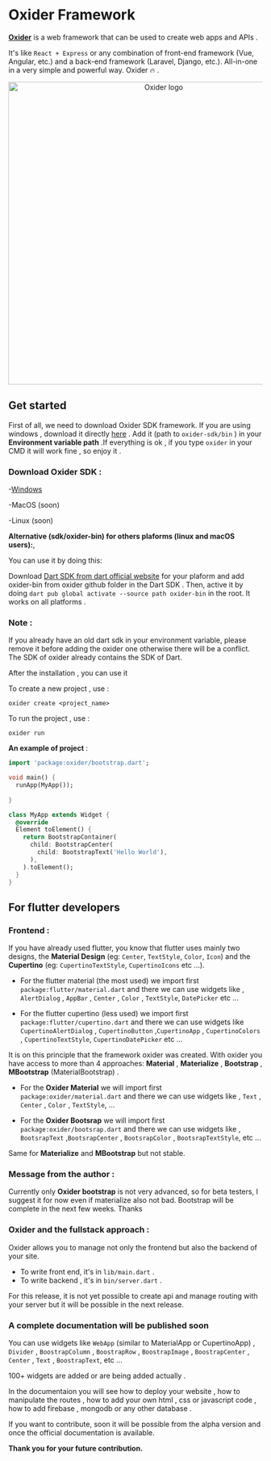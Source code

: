 # **Oxider Framework**

[**Oxider**](https://oxider.kabagouda.com) is a web framework that can be used to create web apps and APIs . 

It's like `React + Express` or any combination of front-end framework (Vue, Angular, etc.) and  a back-end framework (Laravel, Django, etc.). All-in-one in a very simple and powerful way. Oxider 🔥 .

<p align="center" >
  <img  width ="600" src="https://user-images.githubusercontent.com/64534846/158489733-67af3a32-5584-44c6-9ffe-043cb1c5ca8f.png" alt="Oxider logo">
</p>

## **Get started** 

<!-- ![binger logo](https://user-images.githubusercontent.com/64534846/158489733-67af3a32-5584-44c6-9ffe-043cb1c5ca8f.png) -->

  First of all, we need to download Oxider SDK framework.
  If you are using windows , download it directly [here](https://github.com/kabagouda/oxider/releases/download/oxider-sdk-windows/oxider-sdk.rar) . 
  Add it (path to `oxider-sdk/bin` ) in your **Environment variable path** .If everything is ok , if you type `oxider` in your CMD it will work fine , so enjoy it .

### **Download Oxider SDK :**

  -[Windows](https://github.com/kabagouda/oxider/releases/download/oxider-sdk-windows/oxider-sdk.rar)

  -MacOS (soon)

  -Linux (soon)

**Alternative (sdk/oxider-bin) for others plaforms  (linux and macOS users):**,  

You can use it by doing this:

Download [Dart SDK from dart official website](https://dart.dev/get-dart/archive#stable-channel) for your plaform and add oxider-bin from oxider github folder in the Dart SDK . Then, active it by doing  `dart pub global activate --source path oxider-bin` in the root.
It works on all platforms .

### **Note :**

If you already have an old dart sdk in your environment variable, please remove it before adding the oxider one otherwise there will be a conflict. The SDK of oxider already contains the SDK of Dart. 

After the installation , you can use it  

To create a new project , use :

 `oxider create <project_name>`

To run the project , use :

`oxider run`

**An example of project** :

```dart
import 'package:oxider/bootstrap.dart';

void main() {
  runApp(MyApp());
 
}

class MyApp extends Widget {
  @override
  Element toElement() {
    return BootstrapContainer(
      child: BootstrapCenter(
        child: BootstrapText('Hello World'),
      ),
    ).toElement();
  }
}
```

## **For flutter developers**

### **Frontend** :

If you have already used flutter, you know that flutter uses mainly two designs, the **Material Design** (eg: `Center`, `TextStyle`, `Color`, `Icon`) and the **Cupertino** (eg: `CupertinoTextStyle`, `CupertinoIcons` etc ...).

- For the flutter material (the most used) we import first
`package:flutter/material.dart` and there we can use widgets like , `AlertDialog` , `AppBar` , `Center` , `Color` , `TextStyle`, `DatePicker` etc ...

- For the flutter cupertino (less used) we import first
`package:flutter/cupertino.dart` and there we can use widgets like `CupertinoAlertDialog` , `CupertinoButton` ,`CupertinoApp` , `CupertinoColors` , `CupertinoTextStyle`, `CupertinoDatePicker` etc ...

It is on this principle that the framework oxider was created.
With oxider you have access to more than 4 approaches:
**Material** , **Materialize** , **Bootstrap** , **MBootstrap** (MaterialBootstrap) .

- For the **Oxider Material** we will import first
`package:oxider/material.dart` and there we can use widgets like , `Text` , `Center` , `Color` , `TextStyle`, ...

- For the **Oxider Bootsrap** we will import first
`package:oxider/bootsrap.dart` and there we can use widgets like , `BootsrapText` ,`BootsrapCenter` , `BootsrapColor` , `BootsrapTextStyle`, etc ...

Same for **Materialize** and **MBootstrap** but not stable.

### **Message from the author :**

Currently only **Oxider bootstrap** is not very advanced, so for beta testers, I suggest it for now even if materialize also not bad. Bootstrap will be complete in the next few weeks. Thanks

### **Oxider and the fullstack approach :**

Oxider allows you to manage not only the frontend but also the backend of your site.

- To write front end, it's in `lib/main.dart` .
- To write backend , it's in `bin/server.dart` .

For this release, it is not yet possible to create api and manage routing with your server but it will be possible in the next release.

### **A complete documentation will be published soon**

You can use widgets like `WebApp` (similar to MaterialApp or CupertinoApp) , `Divider` , `BoostrapColumn` , `BoostrapRow` , `BoostrapImage` , `BoostrapCenter` , `Center` , `Text` , `BoostrapText`, etc ...

100+ widgets are added or are being added actually .

In the documentaion you will see how to deploy your website , how to manipulate the routes , how to add your own html , css or javascript code , how to add firebase , mongodb or any other database .

If you want to contribute, soon it will be possible from the alpha version and once the official documentation is available.

**Thank you for your future contribution.**
